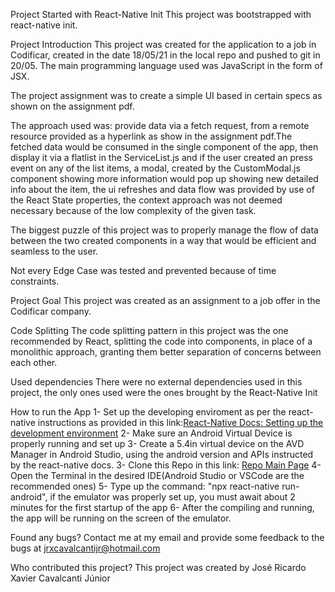 Project Started with React-Native Init
This project was bootstrapped with react-native init.

Project Introduction
This project was created for the application to a job in Codificar, created in the date 18/05/21 in the local repo and pushed to git in 20/05. The main programming language used was JavaScript in the form of JSX.

The project assignment was to create a simple UI based in certain specs as shown on the assignment pdf.

The approach used was: provide data via a fetch request, from a remote resource provided as a hyperlink as show in the assignment pdf.The fetched data would be consumed in the single component of the app, then display it via a flatlist in the ServiceList.js and if the user created an press event on any of the list items, a modal, created by the CustomModal.js component showing more information would pop up showing new detailed info about the item, the ui refreshes and data flow was provided by use of the React State properties, the context approach was not deemed necessary because of the low complexity of the given task.

The biggest puzzle of this project was to properly manage the flow of data between the two created components in a way that would be efficient and seamless to the user. 

Not every Edge Case was tested and prevented because of time constraints.

Project Goal
This project was created as an assignment to a job offer in the Codificar company.

Code Splitting
The code splitting pattern in this project was the one recommended by React, splitting the code into components, in place of a monolithic approach, granting them better separation of concerns between each other. 

Used dependencies
There were no external dependencies used in this project, the only ones used were the ones brought by the React-Native Init

How to run the App
1- Set up the developing enviroment as per the react-native instructions as provided in this link:[React-Native Docs: Setting up the development environment](https://reactnative.dev/docs/environment-setup)
2- Make sure an Android Virtual Device is properly running and set up
3- Create a 5.4in virtual device on the AVD Manager in Android Studio, using the android version and APIs instructed by the react-native docs.
3- Clone this Repo in this link: [Repo Main Page](https://github.com/jrxcjr/oficinamecapp)
4- Open the Terminal in the desired IDE(Android Studio or VSCode are the recommended ones) 
5- Type up the command: "npx react-native run-android", if the emulator was properly set up, you must await about 2 minutes for the first startup of the app
6- After the compiling and running, the app will be running on the screen of the emulator.

Found any bugs?
Contact me at my email and provide some feedback to the bugs at jrxcavalcantijr@hotmail.com

Who contributed this project?
This project was created by José Ricardo Xavier Cavalcanti Júnior

